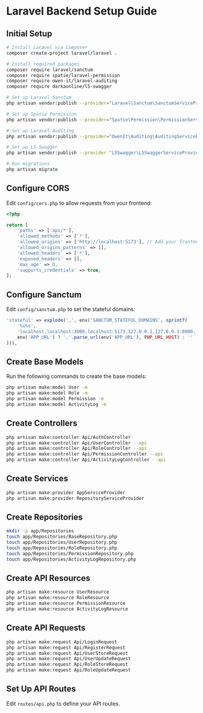 # Laravel Backend Setup Guide

## Initial Setup

```bash
# Install Laravel via Composer
composer create-project laravel/laravel .

# Install required packages
composer require laravel/sanctum
composer require spatie/laravel-permission
composer require owen-it/laravel-auditing
composer require darkaonline/l5-swagger

# Set up Laravel Sanctum
php artisan vendor:publish --provider="Laravel\Sanctum\SanctumServiceProvider"

# Set up Spatie Permission
php artisan vendor:publish --provider="Spatie\Permission\PermissionServiceProvider"

# Set up Laravel Auditing
php artisan vendor:publish --provider="OwenIt\Auditing\AuditingServiceProvider"

# Set up L5 Swagger
php artisan vendor:publish --provider "L5Swagger\L5SwaggerServiceProvider"

# Run migrations
php artisan migrate
```

## Configure CORS

Edit `config/cors.php` to allow requests from your frontend:

```php
<?php

return [
    'paths' => ['api/*'],
    'allowed_methods' => ['*'],
    'allowed_origins' => ['http://localhost:5173'], // Add your frontend URL
    'allowed_origins_patterns' => [],
    'allowed_headers' => ['*'],
    'exposed_headers' => [],
    'max_age' => 0,
    'supports_credentials' => true,
];
```

## Configure Sanctum

Edit `config/sanctum.php` to set the stateful domains:

```php
'stateful' => explode(',', env('SANCTUM_STATEFUL_DOMAINS', sprintf(
    '%s%s',
    'localhost,localhost:3000,localhost:5173,127.0.0.1,127.0.0.1:8000,::1',
    env('APP_URL') ? ','.parse_url(env('APP_URL'), PHP_URL_HOST) : ''
))),
```

## Create Base Models

Run the following commands to create the base models:

```bash
php artisan make:model User -m
php artisan make:model Role -m
php artisan make:model Permission -m
php artisan make:model ActivityLog -m
```

## Create Controllers

```bash
php artisan make:controller Api/AuthController
php artisan make:controller Api/UserController --api
php artisan make:controller Api/RoleController --api
php artisan make:controller Api/PermissionController --api
php artisan make:controller Api/ActivityLogController --api
```

## Create Services

```bash
php artisan make:provider AppServiceProvider
php artisan make:provider RepositoryServiceProvider
```

## Create Repositories

```bash
mkdir -p app/Repositories
touch app/Repositories/BaseRepository.php
touch app/Repositories/UserRepository.php
touch app/Repositories/RoleRepository.php
touch app/Repositories/PermissionRepository.php
touch app/Repositories/ActivityLogRepository.php
```

## Create API Resources

```bash
php artisan make:resource UserResource
php artisan make:resource RoleResource
php artisan make:resource PermissionResource
php artisan make:resource ActivityLogResource
```

## Create API Requests

```bash
php artisan make:request Api/LoginRequest
php artisan make:request Api/RegisterRequest
php artisan make:request Api/UserStoreRequest
php artisan make:request Api/UserUpdateRequest
php artisan make:request Api/RoleStoreRequest
php artisan make:request Api/RoleUpdateRequest
```

## Set Up API Routes

Edit `routes/api.php` to define your API routes.
